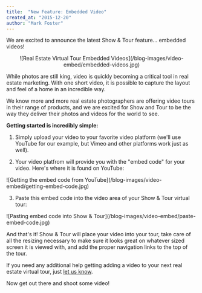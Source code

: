 ```yaml
---
title:  "New Feature: Embedded Video"
created_at: "2015-12-20"
author: "Mark Foster"
---
```


We are excited to announce the latest Show & Tour feature... embedded videos!<!--more-->
<div style="text-align: center;">
![Real Estate Virtual Tour Embedded Videos](/blog-images/video-embed/embedded-videos.jpg)
</div>

While photos are still king, video is quickly becoming a critical tool in real estate marketing. With one short video, it is possible to capture the layout and feel of a home in an incredible way.

We know more and more real estate photographers are offering video tours in their range of products, and we are excited for Show and Tour to be the way they deliver their photos and videos for the world to see.

**Getting started is incredibly simple:**

1. Simply upload your video to your favorite video platform (we'll use YouTube for our example, but Vimeo and other platforms work just as well).

2. Your video platfrom will provide you with the "embed code" for your video. Here's where it is found on YouTube:
<div>
![Getting the embed code from YouTube](/blog-images/video-embed/getting-embed-code.jpg)
</div>

3. Paste this embed code into the video area of your Show & Tour virtual tour:
<div>
![Pasting embed code into Show & Tour](/blog-images/video-embed/paste-embed-code.jpg)
</div>

And that's it! Show & Tour will place your video into your tour, take care of all the resizing necessary to make sure it looks great on whatever sized screen it is viewed with, and add the proper navigation links to the top of the tour. 

If you need any additional help getting adding a video to your next real estate virtual tour, just [let us know](https://www.showandtour.com/contact).

Now get out there and shoot some video!